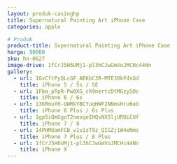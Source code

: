```yaml
---
layout: produk-casinghp
title: Supernatural Painting Art iPhone Case
categories: apple

# Produk
product-title: Supernatural Painting Art iPhone Case
harga: 90000
sku: hn-0627
image-drive: 1fCrJ5H6UMj1-pl3hCJwGmVoJMCHc44Nn
gallery:
  - url: 1GvCftPyQLcGF_AEKbC3R-MTE30kFdsGd
    title: iPhone 5 / 5s / SE
  - url: 1Fba_pTpR-Pw0XG_ch9nertcDtMGzySOc
    title: iPhone 6 / 6s
  - url: 13KRmuY0-UWRkYBCYuqHWF2NNmsHru6eG
    title: iPhone 6 Plus / 6s Plus
  - url: 1gp5iQmUgoT2nmsqeIHQsNXSljURUiCUf
    title: iPhone 7 / 8
  - url: 14PHMUamFCB_v1v1zT9z_QIGZj1W4eNms
    title: iPhone 7 Plus / 8 Plus
  - url: 1fCrJ5H6UMj1-pl3hCJwGmVoJMCHc44Nn
    title: iPhone X
---
```

